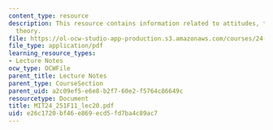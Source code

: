 ```yaml
---
content_type: resource
description: This resource contains information related to attitudes, the implicature
  theory.
file: https://ol-ocw-studio-app-production.s3.amazonaws.com/courses/24-251-introduction-to-philosophy-of-language-fall-2011/e26c1720bf46e869ecd5fd7ba4c89ac7_MIT24_251F11_lec20.pdf
file_type: application/pdf
learning_resource_types:
- Lecture Notes
ocw_type: OCWFile
parent_title: Lecture Notes
parent_type: CourseSection
parent_uid: a2c09ef5-e6e8-b2f7-60e2-f5764c86649c
resourcetype: Document
title: MIT24_251F11_lec20.pdf
uid: e26c1720-bf46-e869-ecd5-fd7ba4c89ac7
---
```


